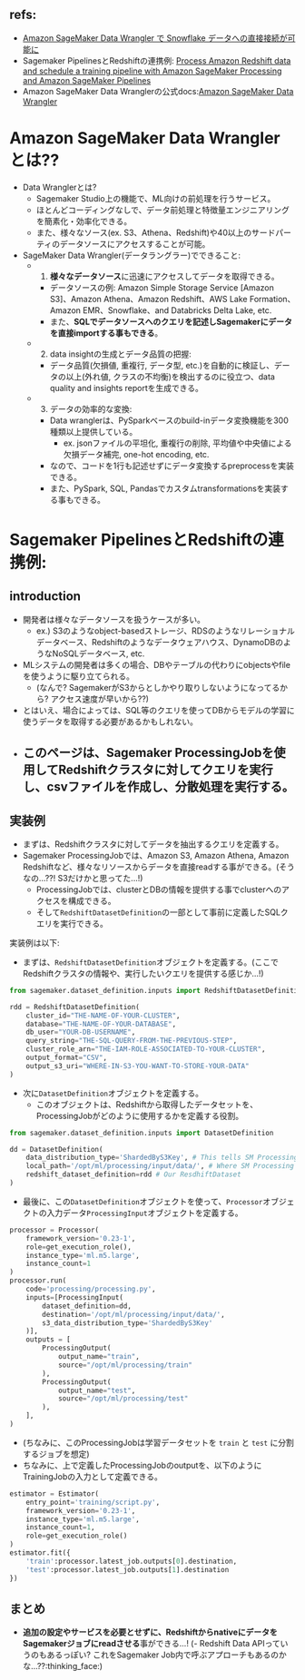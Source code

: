 ## refs:

- [Amazon SageMaker Data Wrangler で Snowflake データへの直接接続が可能に](https://aws.amazon.com/jp/about-aws/whats-new/2023/06/amazon-sagemaker-data-wrangler-direct-connection-snowflake-data/)
- Sagemaker PipelinesとRedshiftの連携例: [Process Amazon Redshift data and schedule a training pipeline with Amazon SageMaker Processing and Amazon SageMaker Pipelines](https://aws.amazon.com/jp/blogs/machine-learning/process-amazon-redshift-data-and-schedule-a-training-pipeline-with-amazon-sagemaker-processing-and-amazon-sagemaker-pipelines/)
- Amazon SageMaker Data Wranglerの公式docs:[Amazon SageMaker Data Wrangler](https://aws.amazon.com/jp/sagemaker/data-wrangler/)

# Amazon SageMaker Data Wranglerとは??
- Data Wranglerとは?
  - Sagemaker Studio上の機能で、ML向けの前処理を行うサービス。
  - ほとんどコーディングなしで、データ前処理と特徴量エンジニアリングを簡素化・効率化できる。
  - また、様々なソース(ex. S3、Athena、Redshift)や40以上のサードパーティのデータソースにアクセスすることが可能。
- SageMaker Data Wrangler(データラングラー)でできること:
  - 1. **様々なデータソース**に迅速にアクセスしてデータを取得できる。
    - データソースの例: Amazon Simple Storage Service [Amazon S3]、Amazon Athena、Amazon Redshift、AWS Lake Formation、Amazon EMR、Snowflake、and Databricks Delta Lake, etc.
    - また、**SQLでデータソースへのクエリを記述しSagemakerにデータを直接importする事もできる**。
  - 2. data insightの生成とデータ品質の把握:
    - データ品質(欠損値, 重複行, データ型, etc.)を自動的に検証し、データの以上(外れ値, クラスの不均衡)を検出するのに役立つ、data quality and insights reportを生成できる。
  - 3. データの効率的な変換:
    - Data wranglerは、PySparkベースのbuild-inデータ変換機能を300種類以上提供している。
      - ex. jsonファイルの平坦化, 重複行の削除, 平均値や中央値による欠損データ補完, one-hot encoding, etc.
    - なので、コードを1行も記述せずにデータ変換するpreprocessを実装できる。
    - また、PySpark, SQL, Pandasでカスタムtransformationsを実装する事もできる。

# Sagemaker PipelinesとRedshiftの連携例:

## introduction

- 開発者は様々なデータソースを扱うケースが多い。
  - ex.) S3のようなobject-basedストレージ、RDSのようなリレーショナルデータベース、Redshiftのようなデータウェアハウス、DynamoDBのようなNoSQLデータベース, etc.
- MLシステムの開発者は多くの場合、DBやテーブルの代わりにobjectsやfileを使うように駆り立てられる。
  - (なんで? SagemakerがS3からとしかやり取りしないようになってるから? アクセス速度が早いから??)
- とはいえ、場合によっては、SQL等のクエリを使ってDBからモデルの学習に使うデータを取得する必要があるかもしれない。
- ## このページは、**Sagemaker ProcessingJobを使用してRedshiftクラスタに対してクエリを実行し**、csvファイルを作成し、分散処理を実行する。

## 実装例

- まずは、Redshiftクラスタに対してデータを抽出するクエリを定義する。
- Sagemaker ProcessingJobでは、Amazon S3, Amazon Athena, Amazon Redshiftなど、様々なリソースからデータを直接readする事ができる。(そうなの...??! S3だけかと思ってた...!)
  - ProcessingJobでは、clusterとDBの情報を提供する事でclusterへのアクセスを構成できる。
  - そして`RedshiftDatasetDefinition`の一部として事前に定義したSQLクエリを実行できる。

実装例は以下:

- まずは、`RedshiftDatasetDefinition`オブジェクトを定義する。(ここでRedshiftクラスタの情報や、実行したいクエリを提供する感じか...!)

```python
from sagemaker.dataset_definition.inputs import RedshiftDatasetDefinition

rdd = RedshiftDatasetDefinition(
    cluster_id="THE-NAME-OF-YOUR-CLUSTER",
    database="THE-NAME-OF-YOUR-DATABASE",
    db_user="YOUR-DB-USERNAME",
    query_string="THE-SQL-QUERY-FROM-THE-PREVIOUS-STEP",
    cluster_role_arn="THE-IAM-ROLE-ASSOCIATED-TO-YOUR-CLUSTER",
    output_format="CSV",
    output_s3_uri="WHERE-IN-S3-YOU-WANT-TO-STORE-YOUR-DATA"
)
```

- 次に`DatasetDefinition`オブジェクトを定義する。
  - このオブジェクトは、Redshiftから取得したデータセットを、ProcessingJobがどのように使用するかを定義する役割。

```python
from sagemaker.dataset_definition.inputs import DatasetDefinition

dd = DatasetDefinition(
    data_distribution_type='ShardedByS3Key', # This tells SM Processing to shard the data across instances
    local_path='/opt/ml/processing/input/data/', # Where SM Processing will save the data in the container
    redshift_dataset_definition=rdd # Our ResdhiftDataset
)
```

- 最後に、この`DatasetDefinition`オブジェクトを使って、`Processor`オブジェクトの入力データ`ProcessingInput`オブジェクトを定義する。

```python
processor = Processor(
    framework_version='0.23-1',
    role=get_execution_role(),
    instance_type='ml.m5.large',
    instance_count=1
)
processor.run(
    code='processing/processing.py',
    inputs=[ProcessingInput(
        dataset_definition=dd,
        destination='/opt/ml/processing/input/data/',
        s3_data_distribution_type='ShardedByS3Key'
    )],
    outputs = [
        ProcessingOutput(
            output_name="train",
            source="/opt/ml/processing/train"
        ),
        ProcessingOutput(
            output_name="test",
            source="/opt/ml/processing/test"
        ),
    ],
)
```

- (ちなみに、このProcessingJobは学習データセットを `train` と `test` に分割するジョブを想定)
- ちなみに、上で定義したProcessingJobのoutputを、以下のようにTrainingJobの入力として定義できる。

```python
estimator = Estimator(
    entry_point='training/script.py',
    framework_version='0.23-1',
    instance_type='ml.m5.large',
    instance_count=1,
    role=get_execution_role()
)
estimator.fit({
    'train':processor.latest_job.outputs[0].destination,
    'test':processor.latest_job.outputs[1].destination
})
```

## まとめ

- **追加の設定やサービスを必要とせずに、RedshiftからnativeにデータをSagemakerジョブにreadさせる**事ができる...!
  (- Redshift Data APIっていうのもあるっぽい? これをSagemaker Job内で呼ぶアプローチもあるのかな...??:thinking_face:)
